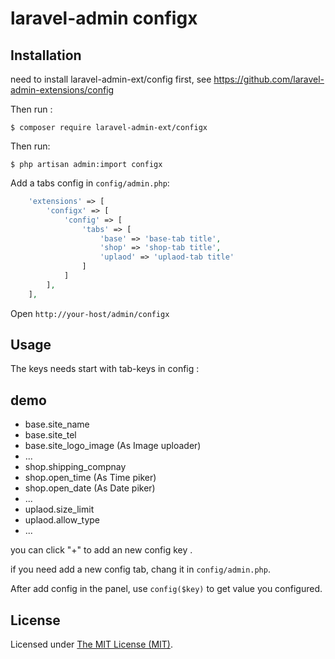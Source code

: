 laravel-admin configx
======

## Installation

need to install laravel-admin-ext/config first, see https://github.com/laravel-admin-extensions/config

Then run :
```
$ composer require laravel-admin-ext/configx
```
Then run: 
```
$ php artisan admin:import configx
```
Add a tabs config in `config/admin.php`:
```php
    'extensions' => [
        'configx' => [
            'config' => [
                'tabs' => [
                    'base' => 'base-tab title',
                    'shop' => 'shop-tab title',
                    'uplaod' => 'uplaod-tab title'
                ]
            ]
        ],
    ],

```

Open `http://your-host/admin/configx`

## Usage

The keys needs start with tab-keys in config :
## demo
+ base.site_name
+ base.site_tel
+ base.site_logo_image (As Image uploader)
+ ...
+ shop.shipping_compnay
+ shop.open_time (As Time piker)
+ shop.open_date (As Date piker)
+ ...
+ uplaod.size_limit
+ uplaod.allow_type
+ ...

you can click "+" to add an new config key .

if you need add a new config tab, chang it in `config/admin.php`.

After add config in the panel, use `config($key)` to get value you configured.

License
------------
Licensed under [The MIT License (MIT)](LICENSE).